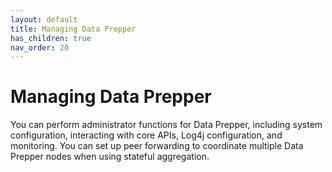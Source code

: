 ```yaml
---
layout: default
title: Managing Data Prepper
has_children: true
nav_order: 20
---
```


# Managing Data Prepper

You can perform administrator functions for Data Prepper, including system configuration, interacting with core APIs, Log4j configuration, and monitoring. You can set up peer forwarding to coordinate multiple Data Prepper nodes when using stateful aggregation.
